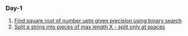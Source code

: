 ### Day-1
1. [Find square root of number upto given precision using binary search](Day-1/a.py)
2. [Split a string into pieces of max length X - split only at spaces](Day-1/b.py)